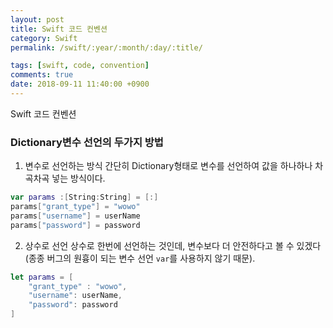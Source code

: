 ```yaml
---
layout: post
title: Swift 코드 컨벤션
category: Swift
permalink: /swift/:year/:month/:day/:title/

tags: [swift, code, convention]
comments: true
date: 2018-09-11 11:40:00 +0900
---
```


Swift 코드 컨벤션

### Dictionary변수 선언의 두가지 방법

1. 변수로 선언하는 방식
   간단히 Dictionary형태로 변수를 선언하여 값을 하나하나 차곡차곡 넣는 방식이다.
```swift
var params :[String:String] = [:]
params["grant_type"] = "wowo"
params["username"] = userName
params["password"] = password
```

2. 상수로 선언
  상수로 한번에 선언하는 것인데, 변수보다 더 안전하다고 볼 수 있겠다(종종 버그의 원흉이 되는 변수 선언 `var`를 사용하지 않기 때문).
```swift
let params = [
    "grant_type" : "wowo",
    "username": userName,
    "password": password
]
```

